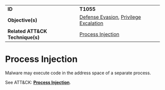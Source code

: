 |||
|---------|------------------------|
|**ID**|**T1055**|
|**Objective(s)**| [Defense Evasion](https://github.com/MBCProject/mbc-markdown/tree/master/defense-evasion), [Privilege Excalation](https://github.com/MBCProject/mbc-markdown/tree/master/privilege-escalation)|
|**Related ATT&CK Technique(s)**|[Process Injection](https://attack.mitre.org/techniques/T1055)|


Process Injection
=================
Malware may execute code in the address space of a separate process. 

See ATT&CK: [**Process Injection**](https://attack.mitre.org/techniques/T1055).